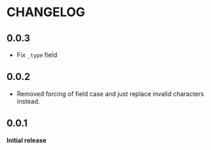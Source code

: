 # CHANGELOG

## 0.0.3
- Fix `_type` field

## 0.0.2
- Removed forcing of field case and just replace invalid characters instead.

## 0.0.1
**Initial release**
